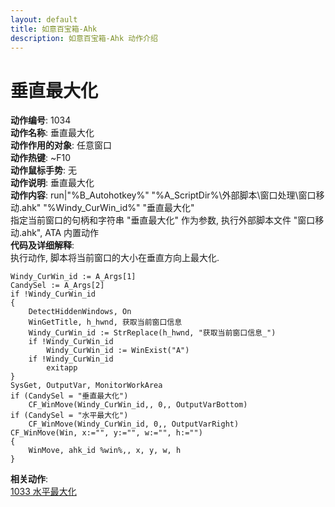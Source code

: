 ```yaml
---
layout: default
title: 如意百宝箱-Ahk
description: 如意百宝箱-Ahk 动作介绍
---
```

<link rel="stylesheet" href="../actions/css/atom-one-light.min.css">
<script src="../actions/js/highlight.min.js"></script>
<script>hljs.highlightAll();</script>

# [](#header-2) 垂直最大化
**动作编号**: 1034  
**动作名称**: 垂直最大化  
**动作作用的对象**: 任意窗口  
**动作热键**: ~F10  
**动作鼠标手势**: 无  
**动作说明**: 垂直最大化  
**动作内容**: run|"%B_Autohotkey%" "%A_ScriptDir%\外部脚本\窗口处理\窗口移动.ahk" "%Windy_CurWin_id%" "垂直最大化"  
指定当前窗口的句柄和字符串 "垂直最大化" 作为参数, 执行外部脚本文件 "窗口移动.ahk", ATA 内置动作  
**代码及详细解释**:  
执行动作, 脚本将当前窗口的大小在垂直方向上最大化.  
```Autohotkey
Windy_CurWin_id := A_Args[1]
CandySel := A_Args[2]
if !Windy_CurWin_id
{
	DetectHiddenWindows, On
	WinGetTitle, h_hwnd, 获取当前窗口信息
	Windy_CurWin_id := StrReplace(h_hwnd, "获取当前窗口信息_")
	if !Windy_CurWin_id
		Windy_CurWin_id := WinExist("A")
	if !Windy_CurWin_id
		exitapp
}
SysGet, OutputVar, MonitorWorkArea
if (CandySel = "垂直最大化")
	CF_WinMove(Windy_CurWin_id,, 0,, OutputVarBottom)
if (CandySel = "水平最大化")
	CF_WinMove(Windy_CurWin_id, 0,, OutputVarRight)
CF_WinMove(Win, x:="", y:="", w:="", h:="")
{
	WinMove, ahk_id %win%,, x, y, w, h
}
```
**相关动作**:  
[1033 水平最大化](1033.md)  